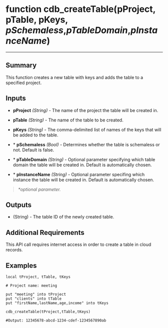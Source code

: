 # function cdb_createTable(pProject, pTable, pKeys, *pSchemaless*,*pTableDomain*,*pInstanceName*)
---
## Summary
This function creates a new table with keys and adds the table to a specified project.

## Inputs
* **pProject** *(String)* - The name of the project the table will be created in.

* **pTable** *(String)* - The name of the table to be created.

* **pKeys** *(String)* - The comma-delimited list of names of the keys that will be added to the table.

* \* **pSchemaless** *(Bool)* - Determines whether the table is schemaless or not. Default is false.

* \* **pTableDomain** *(String)* - Optional parameter specifying which table domain the table will be created in. Default is automatically chosen.

* \* **pInstanceName** *(String)* - Optional parameter specifing which instance the table will be created in. Default is automatically chosen.

> _*optional parameter._

## Outputs
* (String) - The table ID of the newly created table.

## Additional Requirements
This API call requires internet access in order to create a table in cloud records.

## Examples
```livecodeserver
local tProject, tTable, tKeys

# Project name: meeting

put "meeting" into tProject
put "clients" into tTable
put "firstName,lastName,age,income" into tKeys

cdb_createTable(tProject,tTable,tKeys)

#Output: 12345678-abcd-1234-cdef-1234567890ab
```